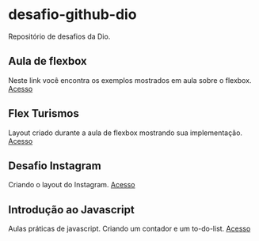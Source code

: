 # desafio-github-dio
Repositório de desafios da Dio.

## Aula de flexbox
Neste link você encontra os exemplos mostrados em aula sobre o flexbox.
[Acesso](https://github.com/diegombdev/desafio-github-dio/tree/main/flexbox/exemplos-aula)

## Flex Turismos
Layout criado durante a aula de flexbox mostrando sua implementação.
[Acesso](https://github.com/diegombdev/desafio-github-dio/tree/main/flexbox/flex-projeto)

## Desafio Instagram
Criando o layout do Instagram.
[Acesso](https://github.com/diegombdev/desafio-github-dio/tree/main/instagram)

## Introdução ao Javascript
Aulas práticas de javascript. Criando um contador e um to-do-list.
[Acesso](https://github.com/diegombdev/desafio-github-dio/tree/main/introducao-javascript)